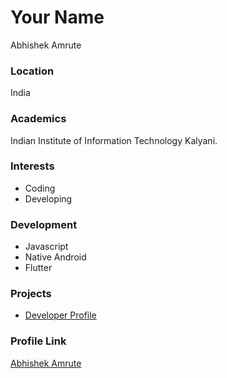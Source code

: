 # Your Name

Abhishek Amrute

### Location

India

### Academics

Indian Institute of Information Technology Kalyani.

### Interests

- Coding 
- Developing

### Development

- Javascript
- Native Android
- Flutter

### Projects

- [Developer Profile](https://play.google.com/store/apps/developer?id=ABHISHEK+AMRUTE) 

### Profile Link

[Abhishek Amrute](https://github.com/ABHISHEK-AMRUTE)